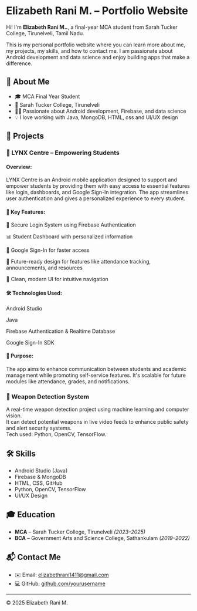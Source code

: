 # Elizabeth Rani M. – Portfolio Website

Hi! I'm **Elizabeth Rani M..**, a final-year MCA student from Sarah Tucker College, Tirunelveli, Tamil Nadu.

This is my personal portfolio website where you can learn more about me, my projects, my skills, and how to contact me. I am passionate about Android development and data science and enjoy building apps that make a difference.

## 🌟 About Me

- 🎓 MCA Final Year Student  
- 📍 Sarah Tucker College, Tirunelveli  
- 👩‍💻 Passionate about Android development, Firebase, and data science  
- 💡 I love working with Java, MongoDB, HTML, css and UI/UX design 

## 📱 Projects

### 🔹 LYNX Centre – Empowering Students
#### Overview:

LYNX Centre is an Android mobile application designed to support and empower students by providing them with easy access to essential features like login, dashboards, and Google Sign-In integration. The app streamlines user authentication and gives a personalized experience to every student.

#### 🔧 Key Features:
🔐 Secure Login System using Firebase Authentication

📊 Student Dashboard with personalized information

🧩 Google Sign-In for faster access

📅 Future-ready design for features like attendance tracking, announcements, and resources

💬 Clean, modern UI for intuitive navigation

#### 🛠 Technologies Used:
Android Studio

Java

Firebase Authentication & Realtime Database

Google Sign-In SDK

#### 📌 Purpose:
The app aims to enhance communication between students and academic management while promoting self-service features. It's scalable for future modules like attendance, grades, and notifications.


### 🔹 Weapon Detection System
A real-time weapon detection project using machine learning and computer vision.  
It can detect potential weapons in live video feeds to enhance public safety and alert security systems.  
Tech used: Python, OpenCV, TensorFlow.

## 🛠 Skills

- Android Studio (Java)
- Firebase & MongoDB
- HTML, CSS, GitHub
- Python, OpenCV, TensorFlow
- UI/UX Design

## 🎓 Education

- **MCA** – Sarah Tucker College, Tirunelveli *(2023–2025)*  
- **BCA** – Government Arts and Science College, Sathankulam *(2019–2022)*

## 📬 Contact Me

- ✉️ Email: elizabethrani1411@gmail.com  
- 💻 GitHub: [github.com/yourusername](https://github.com/ELIZABETHRANI-|1411/ElizabethRani/main/README.md)

---

© 2025 Elizabeth Rani M.
